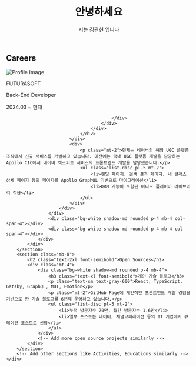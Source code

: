 <!DOCTYPE html>
<html lang="en">

<head>
    <meta charset="UTF-8">
    <meta name="viewport" content="width=device-width, initial-scale=1.0">
    <title>Resume</title>
    <link href="https://cdn.jsdelivr.net/npm/tailwindcss@3.4.1/dist/tailwind.min.css" rel="stylesheet">
</head>

<body class="bg-gray-100 text-gray-900">
    <div class="max-w-3xl mx-auto p-4">
        <header class="mb-8">
            <h1 class="text-3xl font-bold">안녕하세요</h1>
            <p class="mt-2">저는 김관현 입니다</p>
        </header>
        <section class="mb-8">
            <h2 class="text-2xl font-semibold">Careers</h2>
            <div class="mt-4">
                <div class="grid grid-cols-4 gap-4">
                    <div class="bg-white shadow-md rounded p-4 mb-4 flex col-span-3">
                        <div class="flex flex-col">
                            <div class="flex items-center mb-2">
                                <div class="flex">
                                    <div class="flex items-center">
                                        <div class="w-1/2 flex justify-center">
                                            <img src="../blog/img/resume/futura.jpg" alt="Profile Image" class="w-40 h-40 object-contain">
                                        </div>
                                        <div class="w-1/2 flex flex-col justify-between h-36">
                                            <div>
                                                <p class="text-lg font-semibold">FUTURASOFT</p>
                                                <p class="text-xl font-light text-left">Back-End Developer</p>
                                                <p class="text-sm text-gray-600 text-right">2024.03 ~ 현재</p>

                                            </div>
                                        </div>
                                    </div>
                                </div>
                            </div>
                            <div>
                                <p class="mt-2">현재는 네이버의 해외 UGC 플랫폼 조직에서 신규 서비스를 개발하고 있습니다. 이전에는 국내 UGC 플랫폼 개발을 담당하는 Apollo CIC에서 네이버 엑스퍼트 서비스의 프론트엔드 개발을 담당했습니다.</p>
                                <ul class="list-disc pl-5 mt-2">
                                    <li>랜딩 페이지, 검색 결과 페이지, 내 클래스 상세 페이지 등의 페이지를 Apollo GraphQL 기반으로 마이그레이션</li>
                                    <li>DRM 기능이 포함된 비디오 플레이어 라이브러리 적용</li>
                                </ul>
                            </div>
                        </div>
                    </div>
                    <div class="bg-white shadow-md rounded p-4 mb-4 col-span-4"></div>
                    <div class="bg-white shadow-md rounded p-4 mb-4 col-span-4"></div>
                </div>
            </div>
        </section>
        <section class="mb-8">
            <h2 class="text-2xl font-semibold">Open Sources</h2>
            <div class="mt-4">
                <div class="bg-white shadow-md rounded p-4 mb-4">
                    <h3 class="text-xl font-semibold">개인 기술 블로그</h3>
                    <p class="text-sm text-gray-600">React, TypeScript, Gatsby, GraphQL, MUI, Emotion</p>
                    <p class="mt-2">GitHub Page에 개인적인 프론트엔드 개발 경험을 기반으로 한 기술 블로그를 6년째 운영하고 있습니다.</p>
                    <ul class="list-disc pl-5 mt-2">
                        <li>누적 방문자수 70만, 월간 방문자수 1.6만</li>
                        <li>일부 포스트는 네이버, 채널코퍼레이션 등의 IT 기업에서 큐레이션 포스트로 선정</li>
                    </ul>
                </div>
                <!-- Add more open source projects similarly -->
            </div>
        </section>
        <!-- Add other sections like Activities, Educations similarly -->
    </div>
</body>

</html>